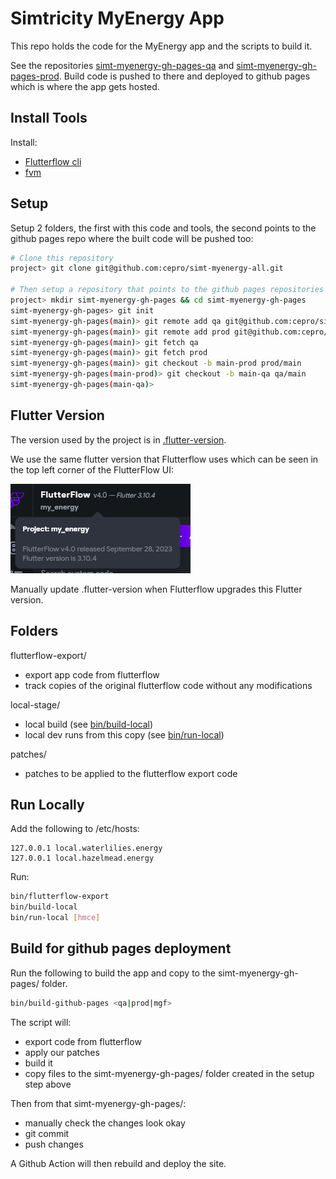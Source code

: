 # Simtricity MyEnergy App

This repo holds the code for the MyEnergy app and the scripts to build it.

See the repositories [simt-myenergy-gh-pages-qa](https://github.com/cepro/simt-myenergy-gh-pages-qa) and [simt-myenergy-gh-pages-prod](https://github.com/cepro/simt-myenergy-gh-pages-prod). Build code is pushed to there and deployed to github pages which is where the app gets hosted.

## Install Tools

Install:
- [Flutterflow cli](https://github.com/FlutterFlow/flutterflow-cli)
- [fvm](https://fvm.app/docs/getting_started/installation)

## Setup

Setup 2 folders, the first with this code and tools, the second points to the github pages repo where the built code will be pushed too:  
```sh
# Clone this repository
project> git clone git@github.com:cepro/simt-myenergy-all.git

# Then setup a repository that points to the github pages repositories using a remote for each:
project> mkdir simt-myenergy-gh-pages && cd simt-myenergy-gh-pages 
simt-myenergy-gh-pages> git init
simt-myenergy-gh-pages(main)> git remote add qa git@github.com:cepro/simt-myenergy-gh-pages-qa.git
simt-myenergy-gh-pages(main)> git remote add prod git@github.com:cepro/simt-myenergy-gh-pages-prod.git
simt-myenergy-gh-pages(main)> git fetch qa
simt-myenergy-gh-pages(main)> git fetch prod
simt-myenergy-gh-pages(main)> git checkout -b main-prod prod/main
simt-myenergy-gh-pages(main-prod)> git checkout -b main-qa qa/main
simt-myenergy-gh-pages(main-qa)>
```

## Flutter Version

The version used by the project is in [.flutter-version](./.flutter-version).

We use the same flutter version that Flutterflow uses which can be seen in the top left corner of the FlutterFlow UI:

![FlutterFlow UI Version](./ff-ui-version.png)

Manually update .flutter-version when Flutterflow upgrades this Flutter version.

## Folders

flutterflow-export/
- export app code from flutterflow
- track copies of the original flutterflow code without any modifications

local-stage/
- local build (see [bin/build-local](bin/build-local))
- local dev runs from this copy (see [bin/run-local](bin/run-local))

patches/
- patches to be applied to the flutterflow export code

## Run Locally

Add the following to /etc/hosts:
```
127.0.0.1 local.waterlilies.energy
127.0.0.1 local.hazelmead.energy
```

Run:
```sh
bin/flutterflow-export
bin/build-local
bin/run-local [hmce]
```

## Build for github pages deployment
Run the following to build the app and copy to the simt-myenergy-gh-pages/ folder.
```sh
bin/build-github-pages <qa|prod|mgf>
```

The script will:
 - export code from flutterflow
 - apply our patches
 - build it
 - copy files to the simt-myenergy-gh-pages/ folder created in the setup step above

Then from that simt-myenergy-gh-pages/:
 - manually check the changes look okay
 - git commit
 - push changes

A Github Action will then rebuild and deploy the site.
